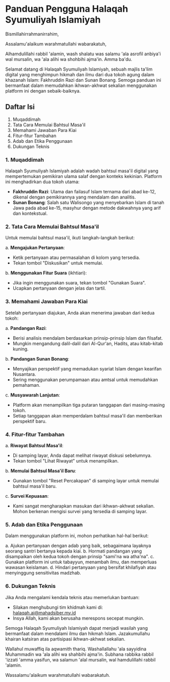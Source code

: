 # Panduan Pengguna Halaqah Syumuliyah Islamiyah

Bismillahirrahmanirrahim,

Assalamu'alaikum warahmatullahi wabarakatuh,

Alhamdulillahi rabbil 'alamin, wash shalatu was salamu 'ala asrofil anbiya'i wal mursalin, wa 'ala alihi wa shohbihi ajma'in. Amma ba'du.

Selamat datang di Halaqah Syumuliyah Islamiyah, sebuah majlis ta'lim digital yang menghimpun hikmah dan ilmu dari dua tokoh agung dalam khazanah Islam: Fakhruddin Razi dan Sunan Bonang. Semoga panduan ini bermanfaat dalam memudahkan ikhwan-akhwat sekalian menggunakan platform ini dengan sebaik-baiknya.

## Daftar Isi

1. Muqaddimah
2. Tata Cara Memulai Bahtsul Masa'il
3. Memahami Jawaban Para Kiai
4. Fitur-fitur Tambahan
5. Adab dan Etika Penggunaan
6. Dukungan Teknis

### 1. Muqaddimah

Halaqah Syumuliyah Islamiyah adalah wadah bahtsul masa'il digital yang mempertemukan pemikiran ulama salaf dengan konteks kekinian. Platform ini menghadirkan dua tokoh utama:

- **Fakhruddin Razi**: Ulama dan failasuf Islam ternama dari abad ke-12, dikenal dengan pemikirannya yang mendalam dan analitis.
- **Sunan Bonang**: Salah satu Walisongo yang menyebarkan Islam di tanah Jawa pada abad ke-15, masyhur dengan metode dakwahnya yang arif dan kontekstual.

### 2. Tata Cara Memulai Bahtsul Masa'il

Untuk memulai bahtsul masa'il, ikuti langkah-langkah berikut:

a. **Mengajukan Pertanyaan**:

- Ketik pertanyaan atau permasalahan di kolom yang tersedia.
- Tekan tombol "Diskusikan" untuk memulai.

b. **Menggunakan Fitur Suara** (ikhtiari):

- Jika ingin menggunakan suara, tekan tombol "Gunakan Suara".
- Ucapkan pertanyaan dengan jelas dan tartil.

### 3. Memahami Jawaban Para Kiai

Setelah pertanyaan diajukan, Anda akan menerima jawaban dari kedua tokoh:

a. **Pandangan Razi**:

- Berisi analisis mendalam berdasarkan prinsip-prinsip Islam dan filsafat.
- Mungkin mengandung dalil-dalil dari Al-Qur'an, Hadits, atau kitab-kitab kuning.

b. **Pandangan Sunan Bonang**:

- Menyajikan perspektif yang memadukan syariat Islam dengan kearifan Nusantara.
- Sering menggunakan perumpamaan atau amtsal untuk memudahkan pemahaman.

c. **Musyawarah Lanjutan**:

- Platform akan menampilkan tiga putaran tanggapan dari masing-masing tokoh.
- Setiap tanggapan akan memperdalam bahtsul masa'il dan memberikan perspektif baru.

### 4. Fitur-fitur Tambahan

a. **Riwayat Bahtsul Masa'il**:

- Di samping layar, Anda dapat melihat riwayat diskusi sebelumnya.
- Tekan tombol "Lihat Riwayat" untuk menampilkan.

b. **Memulai Bahtsul Masa'il Baru**:

- Gunakan tombol "Reset Percakapan" di samping layar untuk memulai bahtsul masa'il baru.

c. **Survei Kepuasan**:

- Kami sangat mengharapkan masukan dari ikhwan-akhwat sekalian. Mohon berkenan mengisi survei yang tersedia di samping layar.

### 5. Adab dan Etika Penggunaan

Dalam menggunakan platform ini, mohon perhatikan hal-hal berikut:

a. Ajukan pertanyaan dengan adab yang baik, sebagaimana layaknya seorang santri bertanya kepada kiai.
b. Hormati pandangan yang disampaikan oleh kedua tokoh dengan prinsip "sami'na wa atha'na".
c. Gunakan platform ini untuk tabayyun, menambah ilmu, dan memperluas wawasan keislaman.
d. Hindari pertanyaan yang bersifat khilafiyah atau menyinggung sensitivitas madzhab.

### 6. Dukungan Teknis

Jika Anda mengalami kendala teknis atau memerlukan bantuan:

- Silakan menghubungi tim khidmah kami di: <halaqah.ai@mahadsiber.my.id>
- Insya Allah, kami akan berusaha merespons secepat mungkin.

Semoga Halaqah Syumuliyah Islamiyah dapat menjadi wasilah yang bermanfaat dalam mendalami ilmu dan hikmah Islam. Jazakumullahu khairan katsiran atas partisipasi ikhwan-akhwat sekalian.

Wallahul muwaffiq ila aqwamith thariq. Washallallahu 'ala sayyidina Muhammadin wa 'ala alihi wa shahbihi ajma'in. Subhana rabbika rabbil 'izzati 'amma yasifun, wa salamun 'alal mursalin, wal hamdulillahi rabbil 'alamin.

Wassalamu'alaikum warahmatullahi wabarakatuh.
